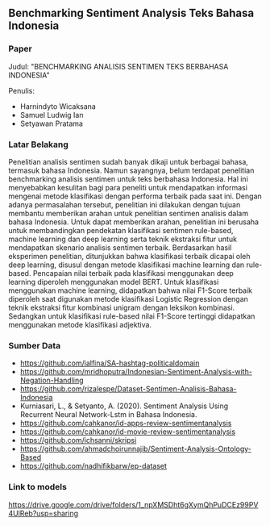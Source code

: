 ## Benchmarking Sentiment Analysis Teks Bahasa Indonesia

### Paper

Judul: "BENCHMARKING ANALISIS SENTIMEN TEKS BERBAHASA INDONESIA"

Penulis:

* Harnindyto Wicaksana
* Samuel Ludwig Ian
* Setyawan Pratama

### Latar Belakang

Penelitian analisis sentimen sudah banyak dikaji untuk berbagai bahasa, termasuk bahasa Indonesia. Namun sayangnya, belum terdapat penelitian benchmarking analisis sentimen untuk teks berbahasa Indonesia. Hal ini menyebabkan kesulitan bagi para peneliti untuk mendapatkan informasi mengenai metode klasifikasi dengan performa terbaik pada saat ini. Dengan adanya permasalahan tersebut, penelitian ini dilakukan dengan tujuan membantu memberikan arahan untuk penelitian sentimen analisis dalam bahasa Indonesia. Untuk dapat memberikan arahan, penelitian ini berusaha untuk
membandingkan pendekatan klasifikasi sentimen rule-based, machine learning dan deep learning serta teknik ekstraksi fitur untuk mendapatkan skenario analisis sentimen terbaik. Berdasarkan hasil eksperimen penelitian, ditunjukkan bahwa klasifikasi terbaik dicapai oleh deep learning, disusul dengan metode klasifikasi machine learning dan rule-based. Pencapaian nilai terbaik pada klasifikasi menggunakan deep learning diperoleh menggunakan model BERT. Untuk klasifikasi menggunakan machine learning, didapatkan bahwa nilai F1-Score terbaik diperoleh saat digunakan metode klasifikasi Logistic Regression dengan teknik ekstraksi fitur kombinasi unigram dengan leksikon kombinasi. Sedangkan untuk klasifikasi rule-based nilai F1-Score tertinggi didapatkan menggunakan metode klasifikasi adjektiva.

### Sumber Data

* https://github.com/ialfina/SA-hashtag-politicaldomain
* https://github.com/mridhoputra/Indonesian-Sentiment-Analysis-with-Negation-Handling
* https://github.com/rizalespe/Dataset-Sentimen-Analisis-Bahasa-Indonesia
* Kurniasari, L., & Setyanto, A. (2020). Sentiment Analysis Using Recurrent Neural Network-Lstm in Bahasa Indonesia.
* https://github.com/cahkanor/id-apps-review-sentimentanalysis
* https://github.com/cahkanor/id-movie-review-sentimentanalysis
* https://github.com/ichsanni/skripsi
* https://github.com/ahmadchoirunnajib/Sentiment-Analysis-Ontology-Based
* https://github.com/nadhifikbarw/ep-dataset

### Link to models

https://drive.google.com/drive/folders/1_npXMSDht6gXymQhPuDCEz99PV4UlReb?usp=sharing

